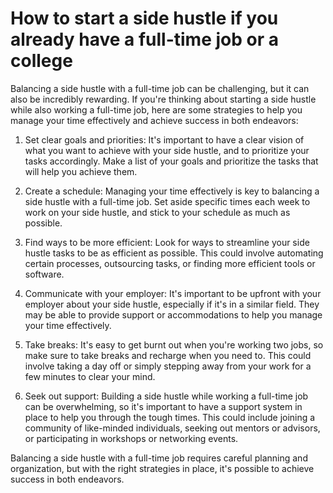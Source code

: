 # How to start a side hustle if you already have a full-time job or a college

Balancing a side hustle with a full-time job can be challenging, but it can also be incredibly rewarding. If you're thinking about starting a side hustle while also working a full-time job, here are some strategies to help you manage your time effectively and achieve success in both endeavors:

1.  Set clear goals and priorities: It's important to have a clear vision of what you want to achieve with your side hustle, and to prioritize your tasks accordingly. Make a list of your goals and prioritize the tasks that will help you achieve them.
    
2.  Create a schedule: Managing your time effectively is key to balancing a side hustle with a full-time job. Set aside specific times each week to work on your side hustle, and stick to your schedule as much as possible.
    
3.  Find ways to be more efficient: Look for ways to streamline your side hustle tasks to be as efficient as possible. This could involve automating certain processes, outsourcing tasks, or finding more efficient tools or software.
    
4.  Communicate with your employer: It's important to be upfront with your employer about your side hustle, especially if it's in a similar field. They may be able to provide support or accommodations to help you manage your time effectively.
    
5.  Take breaks: It's easy to get burnt out when you're working two jobs, so make sure to take breaks and recharge when you need to. This could involve taking a day off or simply stepping away from your work for a few minutes to clear your mind.
    
6.  Seek out support: Building a side hustle while working a full-time job can be overwhelming, so it's important to have a support system in place to help you through the tough times. This could include joining a community of like-minded individuals, seeking out mentors or advisors, or participating in workshops or networking events.
    

Balancing a side hustle with a full-time job requires careful planning and organization, but with the right strategies in place, it's possible to achieve success in both endeavors.